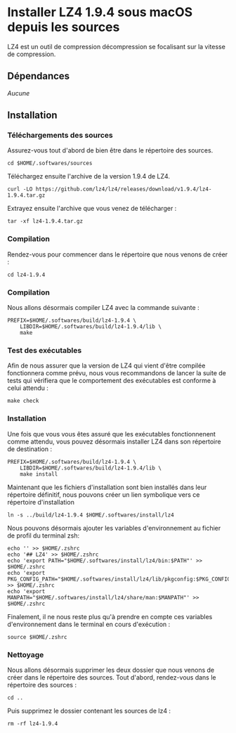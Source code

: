 # Installer LZ4 1.9.4 sous macOS depuis les sources

LZ4 est un outil de compression décompression se focalisant sur la vitesse de
compression.

## Dépendances

_Aucune_

## Installation

### Téléchargements des sources

Assurez-vous tout d'abord de bien être dans le répertoire des sources.

```
cd $HOME/.softwares/sources
```

Téléchargez ensuite l'archive de la version 1.9.4 de LZ4.

```
curl -LO https://github.com/lz4/lz4/releases/download/v1.9.4/lz4-1.9.4.tar.gz
```

Extrayez ensuite l'archive que vous venez de télécharger :

```
tar -xf lz4-1.9.4.tar.gz
```

### Compilation

Rendez-vous pour commencer dans le répertoire que nous venons de créer :

```
cd lz4-1.9.4
```

### Compilation

Nous allons désormais compiler LZ4 avec la commande suivante :

```
PREFIX=$HOME/.softwares/build/lz4-1.9.4 \
    LIBDIR=$HOME/.softwares/build/lz4-1.9.4/lib \
    make
```

### Test des exécutables

Afin de nous assurer que la version de LZ4 qui vient d'être compilée
fonctionnera comme prévu, nous vous recommandons de lancer la suite de tests qui
vérifiera que le comportement des exécutables est conforme à celui attendu :

```
make check
```

### Installation

Une fois que vous vous êtes assuré que les exécutables fonctionnenent comme
attendu, vous pouvez désormais installer LZ4 dans son répertoire de
destination :

```
PREFIX=$HOME/.softwares/build/lz4-1.9.4 \
    LIBDIR=$HOME/.softwares/build/lz4-1.9.4/lib \
    make install
```

Maintenant que les fichiers d'installation sont bien installés dans leur
répertoire définitif, nous pouvons créer un lien symbolique vers ce répertoire
d'installation

```
ln -s ../build/lz4-1.9.4 $HOME/.softwares/install/lz4
```

Nous pouvons désormais ajouter les variables d'environnement au fichier de
profil du terminal zsh:

```
echo '' >> $HOME/.zshrc
echo '## LZ4' >> $HOME/.zshrc
echo 'export PATH="$HOME/.softwares/install/lz4/bin:$PATH"' >> $HOME/.zshrc
echo 'export PKG_CONFIG_PATH="$HOME/.softwares/install/lz4/lib/pkgconfig:$PKG_CONFIG_PATH"' >> $HOME/.zshrc
echo 'export MANPATH="$HOME/.softwares/install/lz4/share/man:$MANPATH"' >> $HOME/.zshrc
```

Finalement, il ne nous reste plus qu'à prendre en compte ces variables
d'environnement dans le terminal en cours d'exécution :

```
source $HOME/.zshrc
```

### Nettoyage

Nous allons désormais supprimer les deux dossier que nous venons de créer dans
le répertoire des sources. Tout d'abord, rendez-vous dans le répertoire des
sources :

```
cd ..
```

Puis supprimez le dossier contenant les sources de lz4 :

```
rm -rf lz4-1.9.4
```